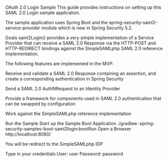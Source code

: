 OAuth 2.0 Login Sample
This guide provides instructions on setting up this SAML 2.0 Login sample application.

The sample application uses Spring Boot and the spring-security-saml2-service-provider module which is new in Spring Security 5.2.

Goals
saml2Login() provides a very simple implementation of a Service Provider that can receive a SAML 2.0 Response via the HTTP-POST and HTTP-REDIRECT bindings against the SimpleSAMLphp SAML 2.0 reference implementation.

The following features are implemented in the MVP:

Receive and validate a SAML 2.0 Response containing an assertion, and create a corresponding authentication in Spring Security

Send a SAML 2.0 AuthNRequest to an Identity Provider

Provide a framework for components used in SAML 2.0 authentication that can be swapped by configuration

Work against the SimpleSAMLphp reference implementation

Run the Sample
Start up the Sample Boot Application
 ./gradlew :spring-security-samples-boot-saml2login:bootRun
Open a Browser
http://localhost:8080/

You will be redirect to the SimpleSAMLphp IDP

Type in your credentials
User: user
Password: password